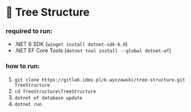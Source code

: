 # 🌳 Tree Structure

### required to run:

- .NET 6 SDK (`winget install dotnet-sdk-6.0`)
- .NET EF Core Tools (`dotnet tool install --global dotnet-ef`)

### how to run:

1. `git clone https://gitlab.ideo.pl/k.wyczawski/tree-structure.git TreeStructure`
2. `cd TreeStructure\TreeStructure`
3. `dotnet ef database update`
4. `dotnet run`
